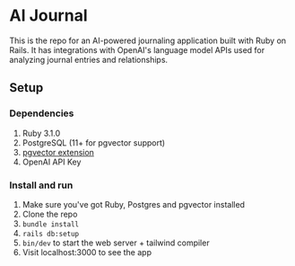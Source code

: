 # AI Journal

This is the repo for an AI-powered journaling application built with Ruby on Rails. It has integrations with OpenAI's language model APIs used for analyzing journal entries and relationships.

## Setup

### Dependencies

1. Ruby 3.1.0
1. PostgreSQL (11+ for pgvector support)
1. [pgvector extension](https://github.com/pgvector/pgvector)
1. OpenAI API Key

### Install and run

1. Make sure you've got Ruby, Postgres and pgvector installed
1. Clone the repo
1. `bundle install`
1. `rails db:setup`
1. `bin/dev` to start the web server + tailwind compiler
1. Visit localhost:3000 to see the app
